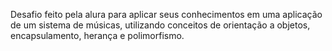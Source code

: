 Desafio feito pela alura para aplicar seus conhecimentos em uma aplicação de um sistema de músicas,
utilizando conceitos de orientação a objetos, encapsulamento, herança e polimorfismo.
